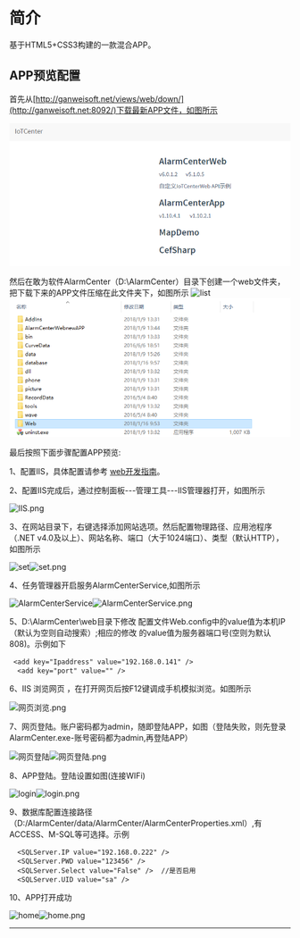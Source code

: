 # 简介

基于HTML5+CSS3构建的一款混合APP。





## APP预览配置

首先从[http://ganweisoft.net/views/web/down/](http://ganweisoft.net:8092/)下载最新APP文件，如图所示

![QQ图片20180116095551.png](./image/1516067771591687.png)



然后在敢为软件AlarmCenter（D:\AlarmCenter）目录下创建一个web文件夹，把下载下来的APP文件压缩在此文件夹下，如图所示 ![list](http://ganweisoft.net:8092/js/ueditor/themes/default/images/spacer.gif)![QQ图片20180116095718.png](./image/1516067856134009.png)

最后按照下面步骤配置APP预览:

1、配置IIS，具体配置请参考 [web开发指南](http://ganweisoft.net/views/web/guide/?uid_2)。

2、配置IIS完成后，通过控制面板---管理工具---IIS管理器打开，如图所示

![IIS.png](http://ganweisoft.net/ueditor/php/upload/image/20171228/1514427366921009.png)

3、在网站目录下，右键选择添加网站选项。然后配置物理路径、应用池程序（.NET v4.0及以上）、网站名称、端口（大于1024端口）、类型（默认HTTP），如图所示

 ![set](http://ganweisoft.net:8092/js/ueditor/themes/default/images/spacer.gif)![set.png](http://ganweisoft.net/ueditor/php/upload/image/20171228/1514427388101137.png)

4、任务管理器开启服务AlarmCenterService,如图所示

 ![AlarmCenterService](http://ganweisoft.net:8092/js/ueditor/themes/default/images/spacer.gif)![AlarmCenterService.png](http://ganweisoft.net:8092/ueditor/php/upload/image/20171117/1510884992116818.png)

5、D:\AlarmCenter\web目录下修改 配置文件Web.config中<add key="Ipaddress" value="" />的value值为本机IP（默认为空则自动搜索）;相应的修改 <add key="port" value="" />的value值为服务器端口号(空则为默认808)。示例如下

```
 <add key="Ipaddress" value="192.168.0.141" />
  <add key="port" value="" />
```



6、IIS 浏览网页 ，在打开网页后按F12键调成手机模拟浏览。如图所示

![网页浏览.png](http://ganweisoft.net:8092/ueditor/php/upload/image/20171117/1510885006561865.png)

7、网页登陆。账户密码都为admin，随即登陆APP，如图（登陆失败，则先登录AlarmCenter.exe-账号密码都为admin,再登陆APP）

 ![网页登陆](http://ganweisoft.net:8092/js/ueditor/themes/default/images/spacer.gif)![网页登陆.png](http://ganweisoft.net:8092/ueditor/php/upload/image/20171117/1510885039307376.png)

8、APP登陆。登陆设置如图(连接WIFi)

  ![login](http://ganweisoft.net:8092/js/ueditor/themes/default/images/spacer.gif)![login.png](http://ganweisoft.net/ueditor/php/upload/image/20171228/1514427405356303.png)

9、数据库配置连接路径（D:/AlarmCenter/data/AlarmCenter/AlarmCenterProperties.xml）,有ACCESS、M-SQL等可选择。示例

```
  <SQLServer.IP value="192.168.0.222" />
  <SQLServer.PWD value="123456" />
  <SQLServer.Select value="False" />  //是否启用
  <SQLServer.UID value="sa" />
```

10、APP打开成功

 ![home](http://ganweisoft.net:8092/js/ueditor/themes/default/images/spacer.gif)![home.png](http://ganweisoft.net:8092/ueditor/php/upload/image/20171117/1510885053115213.png)

------